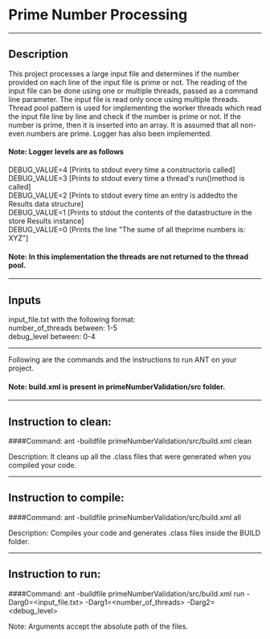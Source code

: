 # Prime Number Processing

-----------------------------------------------------------------------
## Description
This project processes a large input file and determines if the number provided on each line of the input file is prime or not. The reading of the input file can be done using one or multiple threads, passed as a command line parameter. The input file is read only once using multiple threads. Thread pool pattern is used for implementing the worker threads which read the input file line by line and check if the number is prime or not. If the number is prime, then it is inserted into an array. It is assumed that all non-even numbers are prime. Logger has also been implemented.
#### Note: Logger levels are as follows
DEBUG_VALUE=4 [Prints to stdout every time a constructoris called]<br/>
DEBUG_VALUE=3 [Prints to stdout every time a thread's run()method is called]<br/>
DEBUG_VALUE=2 [Prints to stdout every time an entry is addedto the Results data structure]<br/>
DEBUG_VALUE=1 [Prints to stdout the contents of the datastructure in the store Results instance]<br/>
DEBUG_VALUE=0 [Prints the line "The sume of all theprime numbers is: XYZ"]<br/>

#### Note: In this implementation the threads are not returned to the thread pool.

-----------------------------------------------------------------------
## Inputs
input_file.txt with the following format: <NUMBER> <br/>
number_of_threads between: 1-5<br/>
debug_level between: 0-4

-----------------------------------------------------------------------
Following are the commands and the instructions to run ANT on your project.
#### Note: build.xml is present in primeNumberValidation/src folder.

-----------------------------------------------------------------------
## Instruction to clean:

####Command: ant -buildfile primeNumberValidation/src/build.xml clean

Description: It cleans up all the .class files that were generated when you
compiled your code.

-----------------------------------------------------------------------
## Instruction to compile:

####Command: ant -buildfile primeNumberValidation/src/build.xml all

Description: Compiles your code and generates .class files inside the BUILD folder.

-----------------------------------------------------------------------
## Instruction to run:

####Command: ant -buildfile primeNumberValidation/src/build.xml run -Darg0=<input_file.txt> -Darg1=<number_of_threads> -Darg2=<debug_level>

Note: Arguments accept the absolute path of the files.